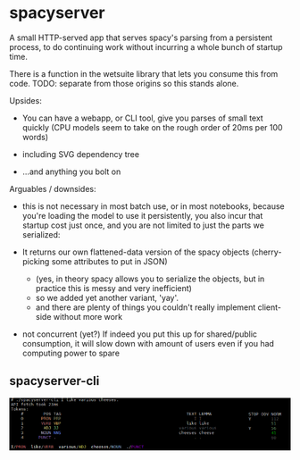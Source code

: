 # spacyserver

A small HTTP-served app that serves spacy's parsing from a persistent process,
to do continuing work without incurring a whole bunch of startup time.

There is a function in the wetsuite library that lets you consume this from code.
TODO: separate from those origins so this stands alone.

Upsides:
- You can have a webapp, or CLI tool, give you parses of small text quickly
  (CPU models seem to take on the rough order of 20ms per 100 words)

- including SVG dependency tree

- ...and anything you bolt on


Arguables / downsides:
- this is not necessary in most batch use, or in most notebooks, 
  because you're loading the model to use it persistently, you also incur that startup cost just once,
  and you are not limited to just the parts we serialized:

- It returns our own flattened-data version of the spacy objects (cherry-picking some attributes to put in JSON)
  - (yes, in theory spacy allows you to serialize the objects, but in practice this is messy and very inefficient)
  - so we added yet another variant, 'yay'.
  - and there are plenty of things you couldn't really implement client-side without more work

- not concurrent (yet?)
  If indeed you put this up for shared/public consumption,
  it will slow down with amount of users even if you had computing power to spare


## spacyserver-cli

![CLI example](screenshots/cli_cheese.png?raw=true)

